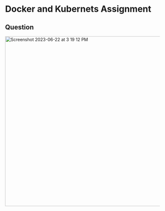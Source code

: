 # Docker and Kubernets Assignment

## Question

<img width="554" alt="Screenshot 2023-06-22 at 3 19 12 PM" src="https://github.com/Rohith131102/kuber-docAssignment/assets/123619674/2f2ec49b-dab9-45ea-903a-909c04c5c079">

###
